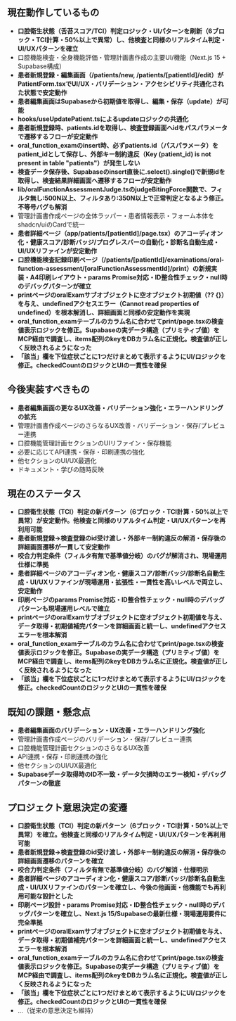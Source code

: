 ## 現在動作しているもの
- **口腔衛生状態（舌苔スコア/TCI）判定ロジック・UIパターンを刷新（6ブロック・TCI計算・50%以上で異常）し、他検査と同様のリアルタイム判定・UI/UXパターンを確立**
- 口腔機能検査・全身機能評価・管理計画書作成の主要UI/機能（Next.js 15 + Supabase構成）
- **患者新規登録・編集画面（/patients/new, /patients/[patientId]/edit）がPatientForm.tsxでUI/UX・バリデーション・アクセシビリティ共通化された状態で安定動作**
- **患者編集画面はSupabaseから初期値を取得し、編集・保存（update）が可能**
- **hooks/useUpdatePatient.tsによるupdateロジックの共通化**
- **患者新規登録時、patients.idを取得し、検査登録画面へidをパスパラメータで遷移するフローが安定動作**
- **oral_function_examのinsert時、必ずpatients.id（パスパラメータ）をpatient_idとして保存し、外部キー制約違反（Key (patient_id) is not present in table "patients"）が発生しない**
- **検査データ保存後、Supabaseのinsert直後に.select().single()で新規idを取得し、検査結果詳細画面へ遷移するフローが安定動作**
- **lib/oralFunctionAssessmentJudge.tsのjudgeBitingForce関数で、フィルタ無し:500N以上、フィルタあり:350N以上で正常判定となるよう修正。不等号バグも解消**
- 管理計画書作成ページの全体ラッパー・患者情報表示・フォーム本体をshadcn/uiのCardで統一
- **患者詳細ページ（app/patients/[patientId]/page.tsx）のアコーディオン化・健康スコア/診断バッジ/プログレスバーの自動化・診断名自動生成・UI/UXリファインが安定動作**
- **口腔機能検査記録印刷ページ（/patients/[patientId]/examinations/oral-function-assessment/[oralFunctionAssessmentId]/print）の新規実装・A4印刷レイアウト・params Promise対応・ID整合性チェック・null時のデバッグパターンが確立**
- **printページのoralExamサブオブジェクトに空オブジェクト初期値（?? {}）を与え、undefinedアクセスエラー（Cannot read properties of undefined）を根本解消し、詳細画面と同様の安定動作を実現**
- **oral_function_examテーブルのカラム名に合わせてprint/page.tsxの検査値表示ロジックを修正。Supabaseの実データ構造（プリミティブ値）をMCP経由で調査し、items配列のkeyをDBカラム名に正規化。検査値が正しく反映されるようになった**
- **「該当」欄を下位症状ごとに1つだけまとめて表示するようにUI/ロジックを修正。checkedCountのロジックとUIの一貫性を確保**

## 今後実装すべきもの
- **患者編集画面の更なるUX改善・バリデーション強化・エラーハンドリングの拡充**
- 管理計画書作成ページのさらなるUX改善・バリデーション・保存/プレビュー連携
- 口腔機能管理計画セクションのUIリファイン・保存機能
- 必要に応じてAPI連携・保存・印刷連携の強化
- 他セクションのUI/UX最適化
- ドキュメント・学びの随時反映

## 現在のステータス
- **口腔衛生状態（TCI）判定の新パターン（6ブロック・TCI計算・50%以上で異常）が安定動作。他検査と同様のリアルタイム判定・UI/UXパターンを再利用可能**
- **患者新規登録→検査登録のid受け渡し・外部キー制約違反の解消・保存後の詳細画面遷移が一貫して安定動作**
- **咬合力判定条件（フィルタ有無で基準値分岐）のバグが解消され、現場運用仕様に準拠**
- **患者詳細ページのアコーディオン化・健康スコア/診断バッジ/診断名自動生成・UI/UXリファインが現場運用・拡張性・一貫性を高いレベルで両立し、安定動作**
- **印刷ページのparams Promise対応・ID整合性チェック・null時のデバッグパターンも現場運用レベルで確立**
- **printページのoralExamサブオブジェクトに空オブジェクト初期値を与え、データ取得・初期値補完パターンを詳細画面と統一し、undefinedアクセスエラーを根本解消**
- **oral_function_examテーブルのカラム名に合わせてprint/page.tsxの検査値表示ロジックを修正。Supabaseの実データ構造（プリミティブ値）をMCP経由で調査し、items配列のkeyをDBカラム名に正規化。検査値が正しく反映されるようになった**
- **「該当」欄を下位症状ごとに1つだけまとめて表示するようにUI/ロジックを修正。checkedCountのロジックとUIの一貫性を確保**

## 既知の課題・懸念点
- **患者編集画面のバリデーション・UX改善・エラーハンドリング強化**
- 管理計画書作成ページのバリデーション・保存/プレビュー連携
- 口腔機能管理計画セクションのさらなるUX改善
- API連携・保存・印刷連携の強化
- 他セクションのUI/UX最適化
- **Supabaseデータ取得時のID不一致・データ欠損時のエラー検知・デバッグパターンの徹底**

## プロジェクト意思決定の変遷
- **口腔衛生状態（TCI）判定の新パターン（6ブロック・TCI計算・50%以上で異常）を確立。他検査と同様のリアルタイム判定・UI/UXパターンを再利用可能**
- **患者新規登録→検査登録のid受け渡し・外部キー制約違反の解消・保存後の詳細画面遷移のパターンを確立**
- **咬合力判定条件（フィルタ有無で基準値分岐）のバグ解消・仕様明示**
- **患者詳細ページのアコーディオン化・健康スコア/診断バッジ/診断名自動生成・UI/UXリファインのパターンを確立し、今後の他画面・他機能でも再利用可能な設計とした**
- **印刷ページ設計・params Promise対応・ID整合性チェック・null時のデバッグパターンを確立し、Next.js 15/Supabaseの最新仕様・現場運用要件に完全準拠**
- **printページのoralExamサブオブジェクトに空オブジェクト初期値を与え、データ取得・初期値補完パターンを詳細画面と統一し、undefinedアクセスエラーを根本解消**
- **oral_function_examテーブルのカラム名に合わせてprint/page.tsxの検査値表示ロジックを修正。Supabaseの実データ構造（プリミティブ値）をMCP経由で調査し、items配列のkeyをDBカラム名に正規化。検査値が正しく反映されるようになった**
- **「該当」欄を下位症状ごとに1つだけまとめて表示するようにUI/ロジックを修正。checkedCountのロジックとUIの一貫性を確保**
- ...（従来の意思決定も維持）
